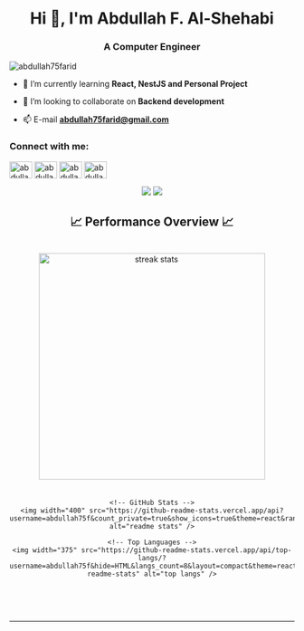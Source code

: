 <h1 align="center">Hi 👋, I'm Abdullah F. Al-Shehabi</h1>
<h3 align="center">A Computer Engineer</h3>

<p align="left"> <img src="https://komarev.com/ghpvc/?username=abdullah75farid&label=Profile%20views&color=0e75b6&style=flat" alt="abdullah75farid" /> </p>

- 🔭 I’m currently learning **React, NestJS and Personal Project**

- 👯 I’m looking to collaborate on **Backend development**

- 📫 E-mail **abdullah75farid@gmail.com**

<h3 align="left">Connect with me:</h3>
<p align="left">
<a href="https://twitter.com/abdullah_75f" target="blank" ); return false;"><img align="center" src="https://raw.githubusercontent.com/rahuldkjain/github-profile-readme-generator/master/src/images/icons/Social/twitter.svg" alt="abdullah_75f" height="30" width="40" /></a>
<a href="https://linkedin.com/in/abdullah-75f" target="_blank""><img align="center" src="https://raw.githubusercontent.com/rahuldkjain/github-profile-readme-generator/master/src/images/icons/Social/linked-in-alt.svg" alt="abdullah_75f" height="30" width="40" /></a>
<a href="https://fb.com/abdullah75f" target="_blank" ><img align="center" src="https://raw.githubusercontent.com/rahuldkjain/github-profile-readme-generator/master/src/images/icons/Social/facebook.svg" alt="abdullah_75f" height="30" width="40" /></a>
<a href="https://instagram.com/abdullah_75f" target="_blank"><img align="center" src="https://raw.githubusercontent.com/rahuldkjain/github-profile-readme-generator/master/src/images/icons/Social/instagram.svg" alt="abdullah_75f" height="30" width="40" /></a>
</p>

<div align="center">
    <img src="https://skillicons.dev/icons?i=react,html,css,vscode,github,tailwind,git" />
    <img src="https://skillicons.dev/icons?i=nodejs,python,javascript,nestjs,express,mongodb,cpp,java,mysql,postgresql" /><br>
</div>

<h2 align="center">📈 Performance Overview 📈</h2>

<br/>
<div align="center">
  <!-- Flexbox for responsive layout -->
  <div style="display: flex; flex-wrap: wrap; justify-content: center; gap: 20px;">
    <!-- Streak Stats -->
    <img width="400" src="https://streak-stats.demolab.com/?user=abdullah75f&count_private=true&theme=react&border_radius=10" alt="streak stats"/>
    
    <!-- GitHub Stats -->
    <img width="400" src="https://github-readme-stats.vercel.app/api?username=abdullah75f&count_private=true&show_icons=true&theme=react&rank_icon=github&border_radius=10" alt="readme stats" />

    <!-- Top Languages -->
    <img width="375" src="https://github-readme-stats.vercel.app/api/top-langs/?username=abdullah75f&hide=HTML&langs_count=8&layout=compact&theme=react&border_radius=10&size_weight=0.5&count_weight=0.5&exclude_repo=github-readme-stats" alt="top langs" />
  </div>
</div>

<br/><br/>
<hr/>
<br/>





<!--
**abdullah75f/abdullah75f** is a ✨ _special_ ✨ repository because its `README.md` (this file) appears on your GitHub profile.

Here are some ideas to get you started:

- 🔭 I’m currently working on ...
- 🌱 I’m currently learning ...
- 👯 I’m looking to collaborate on ...
- 🤔 I’m looking for help with ...
- 💬 Ask me about ...
- 📫 How to reach me: ...
- 😄 Pronouns: ...
- ⚡ Fun fact: ...
-->
